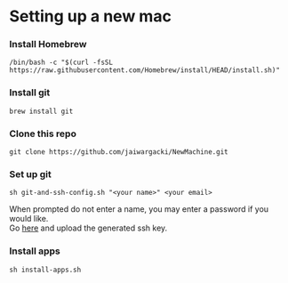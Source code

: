 # Setting up a new mac
### Install Homebrew  
```
/bin/bash -c "$(curl -fsSL https://raw.githubusercontent.com/Homebrew/install/HEAD/install.sh)"
```
### Install git
```
brew install git
```
### Clone this repo
```
git clone https://github.com/jaiwargacki/NewMachine.git
```
### Set up git
```
sh git-and-ssh-config.sh "<your name>" <your email>
```
When prompted do not enter a name, you may enter a password if you would like. \
Go [here](https://github.com/settings/keys) and upload the generated ssh key.
### Install apps
```
sh install-apps.sh
```
